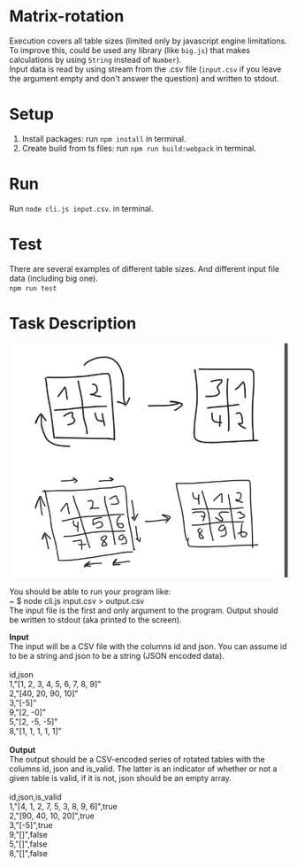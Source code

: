 # Matrix-rotation

 Execution covers all table sizes (limited only by javascript engine limitations. To improve this, could be used any library (like `big.js`) that makes calculations by using `String` instead of `Number`).<br />
 Input data is read by using stream from the .csv file (`input.csv` if you leave the argument empty and don't answer the question) and written to stdout.

# Setup

1) Install packages: run `npm install` in terminal.
2) Create build from ts files: run `npm run build:webpack` in terminal.

# Run
Run `node cli.js input.csv`. in terminal.

# Test
There are several examples of different table sizes. And different input file data (including big one).</br>
`npm run test`

# Task Description
![description](./visual-description.png)

You should be able to run your program like:<br/>
~ $ node cli.js input.csv > output.csv<br/>
The input file is the first and only argument to the program. Output should be
written to stdout (aka printed to the screen).

**Input**<br/>
The input will be a CSV file with the columns id and json. You can assume id
to be a string and json to be a string (JSON encoded data).<br/><br/>
id,json<br/>
1,"[1, 2, 3, 4, 5, 6, 7, 8, 9]"<br/>
2,"[40, 20, 90, 10]"<br/>
3,"[-5]"<br/>
9,"[2, -0]"<br/>
5,"[2, -5, -5]"<br/>
8,"[1, 1, 1, 1, 1]”<br/>
<br/>**Output**<br/>
The output should be a CSV-encoded series of rotated tables with the
columns id, json and is_valid. The latter is an indicator of whether or not
a given table is valid, if it is not, json should be an empty array.<br/><br/>
id,json,is_valid<br/>
1,"[4, 1, 2, 7, 5, 3, 8, 9, 6]",true<br/>
2,"[90, 40, 10, 20]",true<br/>
3,"[-5]",true<br/>
9,"[]",false<br/>
5,"[]",false<br/>
8,”[]",false<br/>
